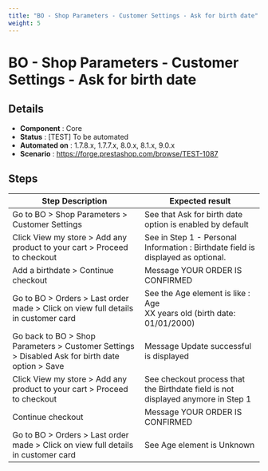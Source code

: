 ```yaml
---
title: "BO - Shop Parameters - Customer Settings - Ask for birth date"
weight: 5
---
```


# BO - Shop Parameters - Customer Settings - Ask for birth date
## Details
* **Component** : Core
* **Status** : [TEST] To be automated
* **Automated on** : 1.7.8.x, 1.7.7.x, 8.0.x, 8.1.x, 9.0.x
* **Scenario** : https://forge.prestashop.com/browse/TEST-1087

## Steps
| Step Description | Expected result |
| ----- | ----- |
| Go to BO > Shop Parameters > Customer Settings | See that Ask for birth date option is enabled by default |
| Click View my store > Add any product to your cart > Proceed to checkout | See in Step 1 - Personal Information : Birthdate field is displayed as optional. |
| Add a birthdate > Continue checkout | Message YOUR ORDER IS CONFIRMED |
| Go to BO > Orders > Last order made > Click on view full details in customer card | See the Age element is like : <br>Age<br>XX years old (birth date: 01/01/2000) |
| Go back to BO > Shop Parameters > Customer Settings > Disabled Ask for birth date option > Save | Message Update successful is displayed |
| Click View my store > Add any product to your cart > Proceed to checkout | See checkout process that the Birthdate field is not displayed anymore in Step 1 |
| Continue checkout | Message YOUR ORDER IS CONFIRMED |
| Go to BO > Orders > Last order made > Click on view full details in customer card | See Age element is Unknown |
